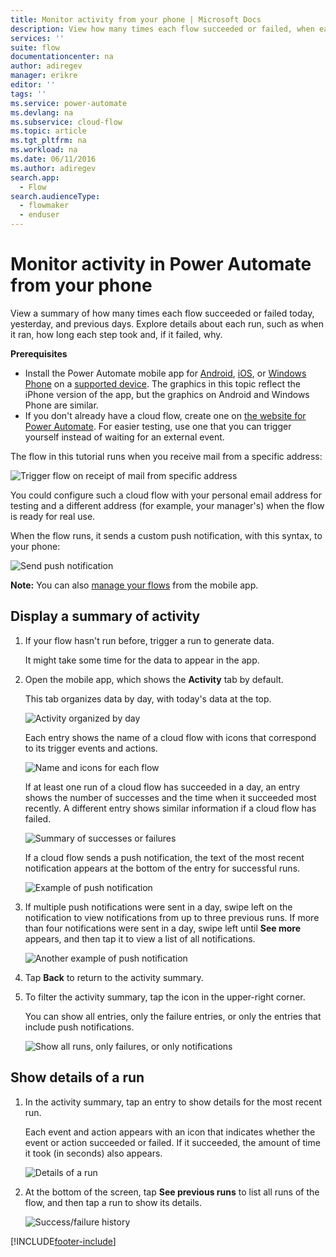```yaml
---
title: Monitor activity from your phone | Microsoft Docs
description: View how many times each flow succeeded or failed, when each run occurred, and how long it took
services: ''
suite: flow
documentationcenter: na
author: adiregev
manager: erikre
editor: ''
tags: ''
ms.service: power-automate
ms.devlang: na
ms.subservice: cloud-flow
ms.topic: article
ms.tgt_pltfrm: na
ms.workload: na
ms.date: 06/11/2016
ms.author: adiregev
search.app: 
  - Flow
search.audienceType: 
  - flowmaker
  - enduser
---
```

# Monitor activity in Power Automate from your phone

View a summary of how many times each flow succeeded or failed today, yesterday, and previous days. Explore details about each run, such as when it ran, how long each step took and, if it failed, why.

**Prerequisites**

* Install the Power Automate mobile app for [Android](https://aka.ms/flowmobiledocsandroid), [iOS](https://aka.ms/flowmobiledocsios), or [Windows Phone](https://aka.ms/flowmobilewindows) on a [supported device](getting-started.md#use-the-mobile-app). The graphics in this topic reflect the iPhone version of the app, but the graphics on Android and Windows Phone are similar.
* If you don't already have a cloud flow, create one on [the website for Power Automate](https://flow.microsoft.com/). For easier testing, use one that you can trigger yourself instead of waiting for an external event.

The flow in this tutorial runs when you receive mail from a specific address:

![Trigger flow on receipt of mail from specific address](./media/mobile-monitor-activity/create-trigger.png)

You could configure such a cloud flow with your personal email address for testing and a different address (for example, your manager's) when the flow is ready for real use.

When the flow runs, it sends a custom push notification, with this syntax, to your phone:

![Send push notification](./media/mobile-monitor-activity/create-event.png)

**Note:** You can also [manage your flows](mobile-manage-flows.md) from the mobile app.

## Display a summary of activity

1. If your flow hasn't run before, trigger a run to generate data.
   
    It might take some time for the data to appear in the app.
2. Open the mobile app, which shows the **Activity** tab by default.
   
    This tab organizes data by day, with today's data at the top.
   
    ![Activity organized by day](./media/mobile-monitor-activity/activity-day2.png)
   
    Each entry shows the name of a cloud flow with icons that correspond to its trigger events and actions.
   
    ![Name and icons for each flow](./media/mobile-monitor-activity/activity-flow-name.png)
   
    If at least one run of a cloud flow has succeeded in a day, an entry shows the number of successes and the time when it succeeded most recently. A different entry shows similar information if a cloud flow has failed.
   
    ![Summary of successes or failures](./media/mobile-monitor-activity/activity-summary.png)
   
    If a cloud flow sends a push notification, the text of the most recent notification appears at the bottom of the entry for successful runs.
   
    ![Example of push notification](./media/mobile-monitor-activity/activity-notification.png)
3. If multiple push notifications were sent in a day, swipe left on the notification to view notifications from up to three previous runs. If more than four notifications were sent in a day, swipe left until **See more** appears, and then tap it to view a list of all notifications.
   
    ![Another example of push notification](./media/mobile-monitor-activity/activity-notification-list.png)
4. Tap **Back** to return to the activity summary.
5. To filter the activity summary, tap the icon in the upper-right corner.
   
    You can show all entries, only the failure entries, or only the entries that include push notifications.
   
    ![Show all runs, only failures, or only notifications](./media/mobile-monitor-activity/activity-filter.png)

## Show details of a run
1. In the activity summary, tap an entry to show details for the most recent run.
   
     Each event and action appears with an icon that indicates whether the event or action succeeded or failed. If it succeeded, the amount of time it took (in seconds) also appears.
   
    ![Details of a run](./media/mobile-monitor-activity/activity-icons.png)
2. At the bottom of the screen, tap **See previous runs** to list all runs of the flow, and then tap a run to show its details.
   
    ![Success/failure history](./media/mobile-monitor-activity/history-mixed.png)



[!INCLUDE[footer-include](includes/footer-banner.md)]